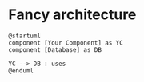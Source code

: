 # Fancy architecture

```plantuml
@startuml
component [Your Component] as YC
component [Database] as DB

YC --> DB : uses
@enduml
```
